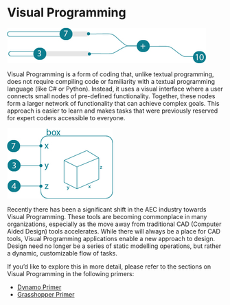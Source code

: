 # Visual Programming

![](../.gitbook/assets/visual1.jpg)

Visual Programming is a form of coding that, unlike textual programming, does not require compiling code or familiarity with a textual programming language \(like C\# or Python\). Instead, it uses a visual interface where a user connects small nodes of pre-defined functionality. Together, these nodes form a larger network of functionality that can achieve complex goals. This approach is easier to learn and makes tasks that were previously reserved for expert coders accessible to everyone.

![](../.gitbook/assets/visual2.jpg)

Recently there has been a significant shift in the AEC industry towards Visual Programming. These tools are becoming commonplace in many organizations, especially as the move away from traditional CAD \(Computer Aided Design\) tools accelerates. While there will always be a place for CAD tools, Visual Programming applications enable a new approach to design. Design need no longer be a series of static modelling operations, but rather a dynamic, customizable flow of tasks.

If you’d like to explore this in more detail, please refer to the sections on Visual Programming in the following primers:

* [Dynamo Primer](http://primer.dynamobim.org/01_Introduction/1-1_what_is_visual_programming.html)
* [Grasshopper Primer](http://grasshopperprimer.com/en/index.html?index.html)


